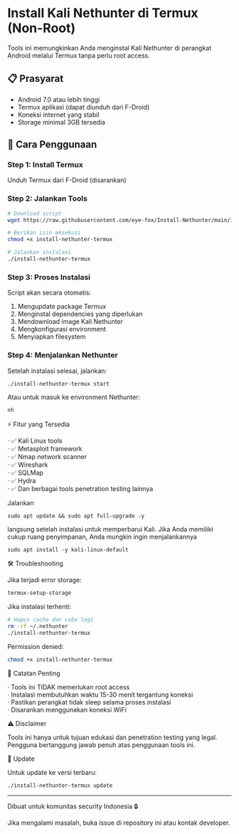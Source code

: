 # Install Kali Nethunter di Termux (Non-Root)

Tools ini memungkinkan Anda menginstal Kali Nethunter di perangkat Android melalui Termux tanpa perlu root access.

## 📋 Prasyarat

- Android 7.0 atau lebih tinggi
- Termux aplikasi (dapat diunduh dari F-Droid)
- Koneksi internet yang stabil
- Storage minimal 3GB tersedia

## 🚀 Cara Penggunaan

### Step 1: Install Termux
Unduh Termux dari F-Droid (disarankan)

### Step 2: Jalankan Tools
```bash
# Download script
wget https://raw.githubusercontent.com/eye-fox/Install-Nethunter/main/install-nethunter-termux

# Berikan izin eksekusi
chmod +x install-nethunter-termux

# Jalankan instalasi
./install-nethunter-termux
```

### Step 3: Proses Instalasi

Script akan secara otomatis:

1. Mengupdate package Termux
2. Menginstal dependencies yang diperlukan
3. Mendownload image Kali Nethunter
4. Mengkonfigurasi environment
5. Menyiapkan filesystem

### Step 4: Menjalankan Nethunter

Setelah instalasi selesai, jalankan:

```bash
./install-nethunter-termux start
```

Atau untuk masuk ke environment Nethunter:

```bash
nh
```

⚡ Fitur yang Tersedia

· ✅ Kali Linux tools  
· ✅ Metasploit framework  
· ✅ Nmap network scanner  
· ✅ Wireshark  
· ✅ SQLMap  
· ✅ Hydra  
· ✅ Dan berbagai tools penetration testing lainnya

Jalankan  
```
sudo apt update && sudo apt full-upgrade -y
``` 
langsung setelah instalasi untuk memperbarui Kali.
Jika Anda memiliki cukup ruang penyimpanan, Anda mungkin ingin menjalankannya
```
sudo apt install -y kali-linux-default
```

🛠️ Troubleshooting

Jika terjadi error storage:

```bash
termux-setup-storage
```

Jika instalasi terhenti:

```bash
# Hapus cache dan coba lagi
rm -rf ~/.nethunter
./install-nethunter-termux
```

Permission denied:

```bash
chmod +x install-nethunter-termux
```

📝 Catatan Penting

· Tools ini TIDAK memerlukan root access  
· Instalasi membutuhkan waktu 15-30 menit tergantung koneksi  
· Pastikan perangkat tidak sleep selama proses instalasi  
· Disarankan menggunakan koneksi WiFi

⚠️ Disclaimer

Tools ini hanya untuk tujuan edukasi dan penetration testing yang legal. Pengguna bertanggung jawab penuh atas penggunaan tools ini.

🔄 Update

Untuk update ke versi terbaru:

```bash
./install-nethunter-termux update
```

---

Dibuat untuk komunitas security Indonesia 🔒

Jika mengalami masalah, buka issue di repository ini atau kontak developer.
